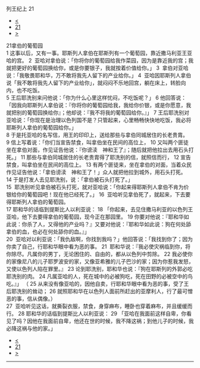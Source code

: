 ﻿





 列王纪上 21




* [<](bible/1KI20.md)
* [21](bible/1KI.md)
* [>](bible/1KI22.md)



 
21拿伯的葡萄园  
1 这事以后，又有一事。耶斯列人拿伯在耶斯列有一个葡萄园，靠近撒马利亚王亚哈的宫。 
2  亚哈对拿伯说：「你将你的葡萄园给我作菜园，因为是靠近我的宫；我就把更好的葡萄园换给你，或是你要银子，我就按着价值给你。」 
3  拿伯对亚哈说：「我敬畏耶和华，万不敢将我先人留下的产业给你。」 
4  亚哈因耶斯列人拿伯说「我不敢将我先人留下的产业给你」，就闷闷不乐地回宫，躺在床上，转脸向内，也不吃饭。  
5 王后耶洗别来问他说：「你为什么心里这样忧闷，不吃饭呢？」 
6 他回答说：「因我向耶斯列人拿伯说：『你将你的葡萄园给我，我给你价银，或是你愿意，我就把别的葡萄园换给你』；他却说：『我不将我的葡萄园给你。』」 
7 王后耶洗别对亚哈说：「你现在是治理以色列国不是？只管起来，心里畅畅快快地吃饭，我必将耶斯列人拿伯的葡萄园给你。」  
8 于是托亚哈的名写信，用王的印印上，送给那些与拿伯同城居住的长老贵胄。 
9 信上写着说：「你们当宣告禁食，叫拿伯坐在民间的高位上， 
10 又叫两个匪徒坐在拿伯对面，作见证告他说：『你谤渎　神和王了』；随后就把他拉出去用石头打死。」 
11 那些与拿伯同城居住的长老贵胄得了耶洗别的信，就照信而行， 
12 宣告禁食，叫拿伯坐在民间的高位上。 
13 有两个匪徒来，坐在拿伯的对面，当着众民作见证告他说：「拿伯谤渎　神和王了！」众人就把他拉到城外，用石头打死。 
14 于是打发人去见耶洗别，说：「拿伯被石头打死了。」  
15  耶洗别听见拿伯被石头打死，就对亚哈说：「你起来得耶斯列人拿伯不肯为价银给你的葡萄园吧！现在他已经死了。」 
16  亚哈听见拿伯死了，就起来，下去要得耶斯列人拿伯的葡萄园。  
17 耶和华的话临到提斯比人以利亚说： 
18 「你起来，去见住撒马利亚的以色列王亚哈，他下去要得拿伯的葡萄园，现今正在那园里。 
19 你要对他说：『耶和华如此说：你杀了人，又得他的产业吗？』又要对他说：『耶和华如此说：狗在何处舔拿伯的血，也必在何处舔你的血。』」  
20  亚哈对以利亚说：「我仇敌啊，你找到我吗？」他回答说：「我找到你了；因为你卖了自己，行耶和华眼中看为恶的事。 
21  耶和华说：『我必使灾祸临到你，将你除尽。凡属你的男丁，无论困住的、自由的，都从以色列中剪除。 
22 我必使你的家像尼八的儿子耶罗波安的家，又像亚希雅的儿子巴沙的家；因为你惹我发怒，又使以色列人陷在罪里。』 
23 论到耶洗别，耶和华也说：『狗在耶斯列的外郭必吃耶洗别的肉。 
24 凡属亚哈的人，死在城中的必被狗吃，死在田野的必被空中的鸟吃。』」 （ 
25 从来没有像亚哈的，因他自卖，行耶和华眼中看为恶的事，受了王后耶洗别的耸动； 
26 就照耶和华在以色列人面前所赶出的亚摩利人，行了最可憎恶的事，信从偶像。）  
27  亚哈听见这话，就撕裂衣服，禁食，身穿麻布，睡卧也穿着麻布，并且缓缓而行。 
28 耶和华的话临到提斯比人以利亚说： 
29 「亚哈在我面前这样自卑，你看见了吗？因他在我面前自卑，他还在世的时候，我不降这祸；到他儿子的时候，我必降这祸与他的家。」 
* [<](bible/1KI20.md)
* [21](bible/1KI.md)
* [>](bible/1KI22.md)





---









